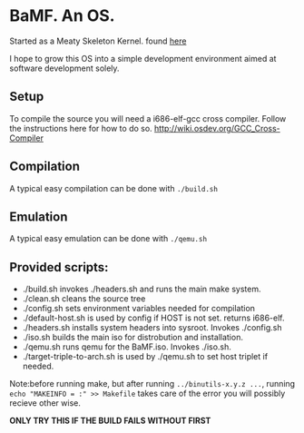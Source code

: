 BaMF. An OS.
==============================
Started as a Meaty Skeleton Kernel. found [here](https://gitlab.com/sortie/meaty-skeleton)

I hope to grow this OS into a simple development environment aimed at software development solely.


Setup
------------------------------
To compile the source you will need a i686-elf-gcc cross compiler.
Follow the instructions here for how to do so.
http://wiki.osdev.org/GCC_Cross-Compiler 

Compilation
------------------------------
A typical easy compilation can be done with ```./build.sh```

Emulation
------------------------------
A typical easy emulation can be done with ```./qemu.sh```


Provided scripts:
------------------------------
- ./build.sh invokes ./headers.sh and runs the main make system.
- ./clean.sh cleans the source tree
- ./config.sh sets environment variables needed for compilation
- ./default-host.sh is used by config if HOST is not set. returns i686-elf.
- ./headers.sh installs system headers into sysroot. Invokes ./config.sh
- ./iso.sh builds the main iso for distrobution and installation.
- ./qemu.sh runs qemu for the BaMF.iso. Invokes ./iso.sh.
- ./target-triple-to-arch.sh is used by ./qemu.sh to set host triplet if needed.




Note:before running make, but after running ```../binutils-x.y.z ...```, running ```echo "MAKEINFO = :" >> Makefile``` 
takes care of the error you will possibly recieve other wise. 

**ONLY TRY THIS IF THE BUILD FAILS WITHOUT FIRST**


